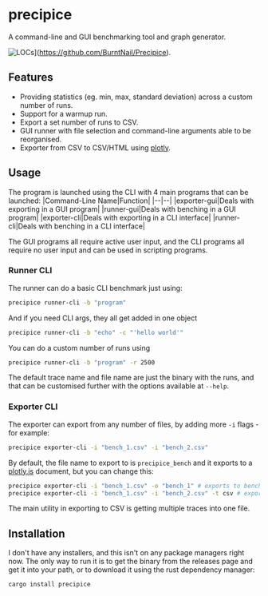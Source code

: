 # precipice

A command-line and GUI benchmarking tool and graph generator.

![LOCs](https://tokei.rs/b1/github/BurntNail/Precipice)](https://github.com/BurntNail/Precipice).

## Features

 - Providing statistics (eg. min, max, standard deviation) across a custom number of runs.
 - Support for a warmup run.
 - Export a set number of runs to CSV.
 - GUI runner with file selection and command-line arguments able to be reorganised.
 - Exporter from CSV to CSV/HTML using [plotly](https://plotly.com/javascript/).
 
 
## Usage
The program is launched using the CLI with 4 main programs that can be launched:
|Command-Line Name|Function|
|--|--|
|exporter-gui|Deals with exporting in a GUI program|
|runner-gui|Deals with benching in a GUI program|
|exporter-cli|Deals with exporting in a CLI interface|
|runner-cli|Deals with benching in a CLI interface|

The GUI programs all require active user input, and the CLI programs all require no user input and can be used in scripting programs.

### Runner CLI
The runner can do a basic CLI benchmark just using:
```sh
precipice runner-cli -b "program"
```
And if you need CLI args, they all get added in one object
```sh
precipice runner-cli -b "echo" -c "'hello world'"
```

You can do a custom number of runs using
```sh
precipice runner-cli -b "program" -r 2500
```

The default trace name and file name are just the binary with the runs, and that can be customised further with the options available at `--help`.

### Exporter CLI
The exporter can export from any number of files, by adding more `-i` flags - for example:
```sh
precipice exporter-cli -i "bench_1.csv" -i "bench_2.csv"
```

By default, the file name to export to is `precipice_bench` and it exports to a [plotly.js](https://plotly.com/javascript/) document, but you can change this:
```sh
precipice exporter-cli -i "bench_1.csv" -o "bench_1" # exports to bench_1.html
precipice exporter-cli -i "bench_1.csv" -i "bench_2.csv" -t csv # exports to precipice_bench.csv
```
The main utility in exporting to CSV is getting multiple traces into one file.


## Installation
I don't have any installers, and this isn't on any package managers right now. The only way to run it is to get the binary from the releases page and get it into your path, or to download it using the rust dependency manager:
```sh
cargo install precipice
```
